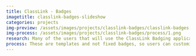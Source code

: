```yaml
---
title: ClassLink - Badges
imagetitle: classlink-badges-slideshow
categories: projects
img-preview: /assets/images/projects/classlink-badges/classlink-badges-slideshow/1.png
img-process: /assets/images/projects/classlink-badges/process/1.png
research: Many of the users that will use the ClassLink Badging application consists of teachers and students, as well as administrators in school districts. Badges are used to gamify the classroom as validated indicators of accomplishment, skill, quality, or interest. The teachers or admins often distribute the badges, and the students receive them. Therefore, designing the badges required more attention to the visual cue of the students.
process: These are templates and not fixed badges, so users can customize the icon and text of the badge. There are three different types of badges. I separated them into three sets. The first set consists of badges with only text, the second set consists of badges with only an image, and the last set of badges have both text and image. I have also curtailed a specific range of colors for these badges. Each color palette consists of five colors, and each color in a palette is established with a certain amount of brightness, which keeps the badges consistent. I mainly used Illustrator to design the badges, and later exported the badges to Figma for ease of access.
---
```

